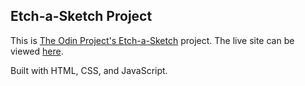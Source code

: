 ## Etch-a-Sketch Project
This is [The Odin Project's Etch-a-Sketch](https://www.theodinproject.com/lessons/foundations-etch-a-sketch) project. The live site can be viewed [here](https://kathitram.github.io/etch-a-sketch/).

Built with HTML, CSS, and JavaScript.
